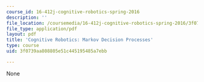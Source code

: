 ```yaml
---
course_id: 16-412j-cognitive-robotics-spring-2016
description: ''
file_location: /coursemedia/16-412j-cognitive-robotics-spring-2016/3f0739aa808805e51c445195485a7ebb_16-412s16ResourceFile.pdf
file_type: application/pdf
layout: pdf
title: 'Cognitive Robotics: Markov Decision Processes'
type: course
uid: 3f0739aa808805e51c445195485a7ebb

---
```

None